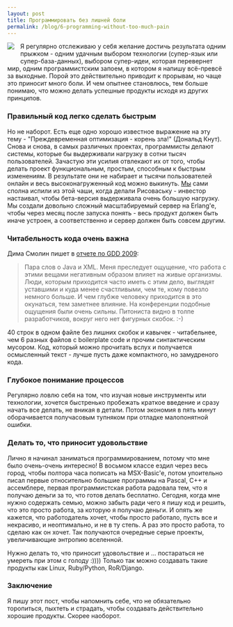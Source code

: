 ```yaml
---
layout: post
title: Программировать без лишней боли
permalink: /blog/6-programming-without-too-much-pain
---
```

<img src="http://farm3.static.flickr.com/2658/4107572026_9c0e8ed3f9_m.jpg" align="left" style="margin: 0 1em 2em 0;"/>

Я регулярно отслеживаю у себя желание достичь результата одним прыжком - одним удачным выбором технологии (супер-язык или супер-база-данных), выбором супер-идеи, которая перевернет мир, одним программистским запоем, в котором я напишу всё-превсё за выходные. Порой это действительно приводит к прорывам, но чаще это приносит много боли. И чем опытнее становлюсь, тем больше понимаю, что можно делать успешные продукты исходя из других принципов.
<!--more-->

### Правильный код легко сделать быстрым

Но не наборот. Есть еще одно хорошо известное выражение на эту тему - "Преждевременная оптимизация - корень зла!" (Дональд Кнут). Снова и снова, в самых различных проектах, программисты делают системы, которые бы выдерживали нагрузку в сотни тысяч пользователей. Зачастую эти усилия отвлекают их от того, чтобы делать проект функциональным, простым, способным к быстрым изменениям. В результате они не набирает и тысячи пользователей онлайн и весь высоконагруженный код можно выкинуть. <a href="http://risovaska.ru/about/">Мы</a> сами сполна испили из этой чаши, когда делали Рисоваську - инвестор настаивал, чтобы бета-версия выдерживала очень большую нагрузку. Мы создали довольно сложный масштабируемый сервер на Erlang'e, чтобы через месяц после запуска понять - весь продукт должен быть иначе устроен, а соответственно и сервер должен быть совсем другим.

### Читабельность кода очень важна

Дима Смолин пишет в [отчете по GDD 2009](http://habrahabr.ru/blogs/google/74882):

<blockquote>Пара слов о Java и XML. Меня преследует ощущение, что работа с этими вещами негативным образом влияет на живые организмы. Люди, которым приходится часто иметь с этим дело, выглядят уставшими и куда менее счастливыми, чем те, кому повезло немного больше. И чем глубже человеку приходится в это окунаться, тем заметнее влияние. На конференции подобные ощущения были очень сильны. Питониста видно в толпе разработчиков, вокруг него нет фигурных скобок. :-)</blockquote>

40 строк в одном файле без лишних скобок и кавычек - читабельнее, чем 6 разных файлов с boilerplate code и прочим синтактическим мусором. Код, который можно прочитать вслух и получается осмысленный текст - лучше пусть даже компактного, но замудреного кода.

### Глубокое понимание процессов

Регулярно ловлю себя на том, что изучая новые инструменты или технологии, хочется быстренько пробежать краткое введение и сразу начать все делать, не вникая в детали. Потом экономия в пять минут оборачивается получасовым тупняком при отладке малопонятной ошибки.

### Делать то, что приносит удовольствие

Лично я начинал заниматься программированием, потому что мне было очень-очень интересно! В восьмом классе ездил через весь город, чтобы полтора часа пописать на MSX-Basic'e, потом упоительно писал первые относительно большие программы на Pascal, C++ и ассемблере, первая программистская работа радовала тем, что я получаю деньги за то, что готов делать бесплатно. Сегодня, когда мне нужно содержать семью, можно забыть ради чего я пишу код и решить, что это просто работа, за которую я получаю деньги. И опять же кажется, что работодатель хочет, чтобы просто работало, пусть все и некрасиво, и неоптимально, и не в ту степь. А раз это просто работа, то сделаю как он хочет. Так получаются очередные серые проекты, увеличивающие энтропию вселенной.

Нужно делать то, что приносит удовольствие и ... постараться не умереть при этом с голоду :)))) Только так можно создавать такие продукты как Linux, Ruby/Python, RoR/Django.

### Заключение

Я пишу этот пост, чтобы напомнить себе, что не обязательно торопиться, пыхтеть и страдать, чтобы создавать действительно хорошие продукты. Скорее наоборот.

